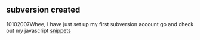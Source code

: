 <article><h1>subversion created</h1><time><span class="day">10</span><span class="month">10</span><span class="year">2007</span></time>Whee, I have just set up my first subversion account go and check out my javascript <a href="http://www.wilfrednas.com/snippets/js/" title="snippets">snippets</a></article>